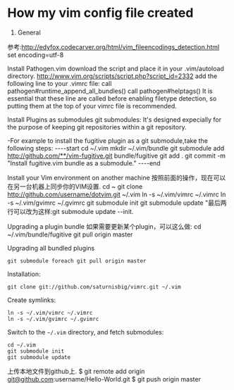 # How my vim config file created

1. General

参考:http://edyfox.codecarver.org/html/vim_fileencodings_detection.html
set encoding=utf-8

Install Pathogen.vim
  download the script and place it in your .vim/autoload directory.
     http://www.vim.org/scripts/script.php?script_id=2332 
  add the following line to your .vimrc file:
    call pathogen#runtime_append_all_bundles()
    call pathogen#helptags()
  It is essential that these line are called before enabling filetype detection, so putting them at the top of your vimrc file is recommended.

Install Plugins as submodules
  git submodules: It's designed expecially for the purpose of keeping git repositories
  within a git repository.

  -For example to install the fugitive plugin as a git submodule,take the following steps:
    ----start
    cd ~/.vim
    mkdir ~/.vim/bundle
    git submodule add http://github.com/**/vim-fugitive.git bundle/fugitive
    git add .
    git commit -m "Install fugitive.vim bundle as a submodule."
    ----end

Install your Vim environment on another machine
    按照前面的操作，现在可以在另一台机器上同步你的VIM设置.
      cd ~
      git clone http://github.com/username/dotvim.git ~/.vim
      ln -s ~/.vim/vimrc ~/.vimrc
      ln -s ~/.vim/gvimrc ~/.gvimrc
      git submodule init
      git submodule update
      "最后两行可以改为这样:git submodule update --init.

Upgrading a plugin bundle
  如果需要更新某个plugin，可以这么做:
    cd ~/.vim/bundle/fugitive
    git pull origin master

Upgrading all bundled plugins

    git submodule foreach git pull origin master


Installation:

    git clone git://github.com/saturnisbig/vimrc.git ~/.vim

Create symlinks:

    ln -s ~/.vim/vimrc ~/.vimrc
    ln -s ~/.vim/gvimrc ~/.gvimrc

Switch to the `~/.vim` directory, and fetch submodules:

    cd ~/.vim
    git submodule init
    git submodule update

上传本地文件到github上.
$ git remote add origin git@github.com:username/Hello-World.git
$ git push origin master
